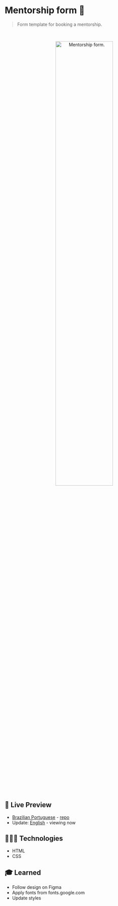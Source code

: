 # Mentorship form 📝

> Form template for booking a mentorship.

<br>

<p align="center">
  <img alt="Mentorship form." src="https://drive.google.com/uc?id=1MMwZXe82E_aw9L05xafSSprcOFJRxpUw" width="60%" />
</p>

<br>

## 📝 Live Preview 

- [Brazilian Portuguese](https://diegommagno.com/github/rocketseat/explorer/stage-03/mentorship-form/pt-br/) - [repo](https://github.com/diegommagno/rocketseat/tree/main/explorer/stage-03/mentorship-form/pt-br)
- Update: [English](https://diegommagno.com/github/rocketseat/explorer/stage-03/create-your-event-form/en/) - viewing now


## 🧑🏻‍💻 Technologies

- HTML
- CSS

## 🎓 Learned

- Follow design on Figma
- Apply fonts from fonts.google.com
- Update styles